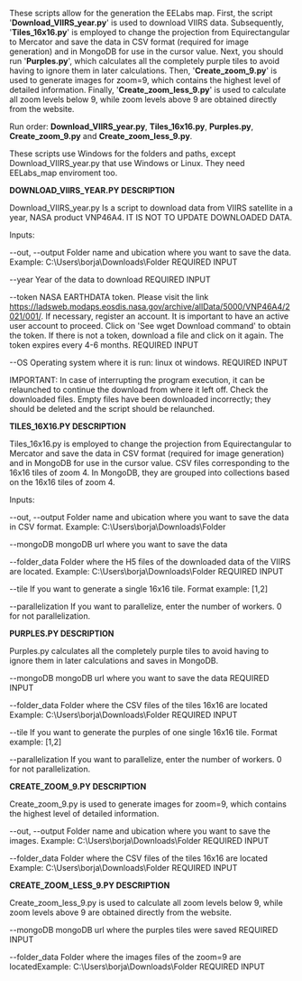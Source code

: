 These scripts allow for the generation the EELabs map. First, the script '**Download_VIIRS_year.py**' is used to download VIIRS data. Subsequently, '**Tiles_16x16.py**' is employed to change the projection from Equirectangular to Mercator and save the data in CSV format (required for image generation) and in MongoDB for use in the cursor value. Next, you should run '**Purples.py**', which calculates all the completely purple tiles to avoid having to ignore them in later calculations. Then, '**Create_zoom_9.py**' is used to generate images for zoom=9, which contains the highest level of detailed information. Finally, '**Create_zoom_less_9.py**' is used to calculate all zoom levels below 9, while zoom levels above 9 are obtained directly from the website.

Run order: **Download_VIIRS_year.py**, **Tiles_16x16.py**, **Purples.py**, **Create_zoom_9.py** and **Create_zoom_less_9.py**.

These scripts use Windows for the folders and paths, except Download_VIIRS_year.py that use Windows or Linux. They need EELabs_map enviroment too.

**DOWNLOAD_VIIRS_YEAR.PY DESCRIPTION**

Download_VIIRS_year.py Is a script to download data from VIIRS satellite in a year, NASA product VNP46A4. IT IS NOT TO UPDATE DOWNLOADED DATA. 

Inputs:

--out, --output Folder name and ubication where you want to save the data. Example: C:\Users\borja\Downloads\Folder REQUIRED INPUT

--year Year of the data to download REQUIRED INPUT

--token NASA EARTHDATA token. Please visit the link https://ladsweb.modaps.eosdis.nasa.gov/archive/allData/5000/VNP46A4/2021/001/. If necessary, register an account. It is important to have an active user account to proceed. Click on 'See wget Download command' to obtain the token. If there is not a token, download a file and click on it again. The token expires every 4-6 months. REQUIRED INPUT

--OS Operating system where it is run: linux ot windows. REQUIRED INPUT

IMPORTANT: In case of interrupting the program execution, it can be relaunched to continue the download from where it left off. Check the downloaded files. Empty files have been downloaded incorrectly; they should be deleted and the script should be relaunched.

**TILES_16X16.PY DESCRIPTION**

Tiles_16x16.py is employed to change the projection from Equirectangular to Mercator and save the data in CSV format (required for image generation) and in MongoDB for use in the cursor value. CSV files corresponding to the 16x16 tiles of zoom 4. In MongoDB, they are grouped into collections based on the 16x16 tiles of zoom 4.

Inputs:

--out, --output Folder name and ubication where you want to save the data in CSV format. Example: C:\Users\borja\Downloads\Folder

--mongoDB mongoDB url where you want to save the data

--folder_data Folder where the H5 files of the downloaded data of the VIIRS are located. Example: C:\Users\borja\Downloads\Folder REQUIRED INPUT

--tile If you want to generate a single 16x16 tile.  Format example: [1,2]

--parallelization If you want to parallelize, enter the number of workers. 0 for not parallelization.

**PURPLES.PY DESCRIPTION**

Purples.py calculates all the completely purple tiles to avoid having to ignore them in later calculations and saves in MongoDB.

--mongoDB mongoDB url where you want to save the data REQUIRED INPUT

--folder_data Folder where the CSV files of the tiles 16x16 are located Example: C:\Users\borja\Downloads\Folder REQUIRED INPUT

--tile If you want to generate the purples of one single 16x16 tile.  Format example: [1,2]

--parallelization If you want to parallelize, enter the number of workers. 0 for not parallelization.

**CREATE_ZOOM_9.PY DESCRIPTION**

Create_zoom_9.py is used to generate images for zoom=9, which contains the highest level of detailed information.

--out, --output Folder name and ubication where you want to save the images. Example: C:\Users\borja\Downloads\Folder REQUIRED INPUT

--folder_data Folder where the CSV files of the tiles 16x16 are located Example: C:\Users\borja\Downloads\Folder REQUIRED INPUT

**CREATE_ZOOM_LESS_9.PY DESCRIPTION**

Create_zoom_less_9.py is used to calculate all zoom levels below 9, while zoom levels above 9 are obtained directly from the website.

--mongoDB mongoDB url where the purples tiles were saved REQUIRED INPUT

--folder_data Folder where the images files of the zoom=9 are locatedExample: C:\Users\borja\Downloads\Folder REQUIRED INPUT








